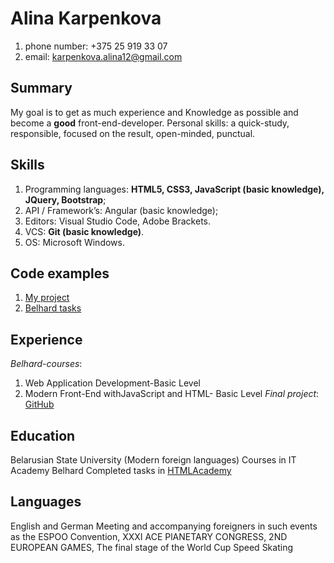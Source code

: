 # Alina Karpenkova #

1. phone number: +375 25 919 33 07
2. email: karpenkova.alina12@gmail.com

## Summary ##

My goal is to get as much experience and Knowledge as possible and become a **good** front-end-developer.
Personal skills: a quick-study, responsible, focused on the result, open-minded, punctual.

## Skills ##
1. Programming languages: **HTML5, CSS3, JavaScript (basic knowledge), JQuery, Bootstrap**;
2. API / Framework’s: Angular (basic knowledge);
3. Editors: Visual Studio Code, Adobe Brackets.
4. VCS: **Git (basic knowledge)**.
5. OS: Microsoft Windows.

## Code examples ##
1. [My project](https://github.com/AlinaKarpenkova/MyProject)
2. [Belhard tasks](https://github.com/AlinaKarpenkova/Belhard-courses)

## Experience ##

*Belhard-courses*: 
1. Web Application Development-Basic Level
2. Modern Front-End withJavaScript and HTML- Basic Level
*Final project*: [GitHub](https://github.com/AlinaKarpenkova/MyProject)

## Education ##

Belarusian State University (Modern foreign languages)
Courses in IT Academy Belhard
Completed tasks in [HTMLAcademy](https://htmlacademy.ru/profile/id922445)

## Languages ##
English and German
Meeting and accompanying foreigners in such events as the ESPOO Convention, XXXI ACE PlANETARY CONGRESS, 2ND EUROPEAN GAMES, The final stage of the World Cup Speed Skating